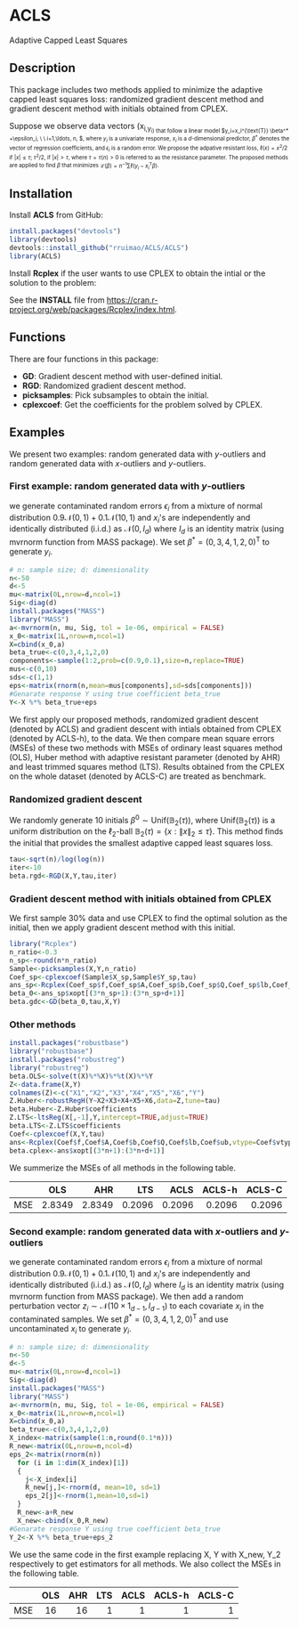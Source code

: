 # ACLS
Adaptive Capped Least Squares
## Description
This package includes two methods applied to minimize the adaptive capped least squares loss: randomized gradient descent method and gradient descent method with initials obtained from CPLEX.

Suppose we observe data vectors  (x<sub>i,y<sub>i) that follow a linear model $y_i=x_i^{\text{T}} \beta^* +\epsilon_i, \ \ i=1,\ldots, n, $, where $y_i$ is a univariate response,  $x_i$ is a $d$-dimensional predictor, $\beta^*$ denotes the vector of regression coefficients, and $\epsilon_i$ is a random error. We propose the adpative resistant loss, $\ell(x)=x^2/2$ if $|x| \leq \tau$; $\tau^2/2,$ if $|x|>\tau$, where $\tau=\tau(n)>0$ is referred to as the resistance parameter. The proposed methods are applied to find $\beta$ that minimizes $\mathcal{L}(\beta)= n^{-1} \sum \ell(y_i-x _i^\text{T} \beta )$.

## Installation
Install **ACLS** from GitHub:
``` R
install.packages("devtools")
library(devtools)
devtools::install_github("rruimao/ACLS/ACLS")
library(ACLS)
``` 

Install **Rcplex** if the user wants to use CPLEX to obtain the intial or the solution to the problem:

See the **INSTALL** file from https://cran.r-project.org/web/packages/Rcplex/index.html.


## Functions
There are four functions in this package:

- **GD**: Gradient descent method with user-defined initial.
- **RGD**: Randomized gradient descent method.
- **picksamples**: Pick subsamples to obtain the initial.
- **cplexcoef**: Get the coefficients for the problem solved by CPLEX.

## Examples
We present two examples: random generated data with $y$-outliers and random generated data with $x$-outliers and $y$-outliers. 



### First example: random generated data with $y$-outliers
we generate contaminated random errors $\epsilon_i$ from a mixture of normal distribution $0.9 \mathcal{N}(0,1)+0.1 \mathcal{N}(10,1)$ and $x_i$'s are independently and identically distributed (i.i.d.) as $\mathcal{N}(0,I_d)$ where $I_d$ is an identity matrix (using mvrnorm function from MASS package). We set $\beta^* =(0,3,4,1,2,0)^{\text{T}}$ to generate $y_i$.
``` R
# n: sample size; d: dimensionality
n<-50
d<-5
mu<-matrix(0L,nrow=d,ncol=1)
Sig<-diag(d)
install.packages("MASS")
library("MASS")
a<-mvrnorm(n, mu, Sig, tol = 1e-06, empirical = FALSE)
x_0<-matrix(1L,nrow=n,ncol=1)
X=cbind(x_0,a)
beta_true<-c(0,3,4,1,2,0)
components<-sample(1:2,prob=c(0.9,0.1),size=n,replace=TRUE)
mus<-c(0,10)
sds<-c(1,1)
eps<-matrix(rnorm(n,mean=mus[components],sd=sds[components]))
#Genarate response Y using true coefficient beta_true
Y<-X %*% beta_true+eps
```

We first apply our proposed methods, randomized gradient descent (denoted by ACLS) and gradient descent with intials obtained from CPLEX (denoted by ACLS-h), to the data. We then compare mean square errors (MSEs) of these two methods with MSEs of ordinary least squares method (OLS), Huber method with adaptive resistant parameter (denoted by AHR) and least trimmed squares method (LTS). Results obtained from the CPLEX on the whole dataset (denoted by ACLS-C) are treated as benchmark. 


### Randomized gradient descent
We randomly generate 10 initials $\beta^0 \sim \text{Unif}(\mathbb{B}_2(\tau))$, where $\text{Unif}(\mathbb{B}_2(\tau))$ is a uniform distribution on the $\ell_2$-ball $\mathbb{B}_2(\tau)=\{x: \|x\|_2 \leq \tau \}$. This method finds the initial that provides the smallest adaptive capped least squares loss.

``` R
tau<-sqrt(n)/log(log(n))
iter<-10
beta.rgd<-RGD(X,Y,tau,iter)
```

### Gradient descent method with initials obtained from CPLEX 
We first sample $30\%$ data and use CPLEX to find the optimal solution as the initial, then we apply gradient descent method with this initial.
``` R
library("Rcplex")
n_ratio<-0.3
n_sp<-round(n*n_ratio)
Sample<-picksamples(X,Y,n_ratio)
Coef_sp<-cplexcoef(Sample$X_sp,Sample$Y_sp,tau)
ans_sp<-Rcplex(Coef_sp$f,Coef_sp$A,Coef_sp$b,Coef_sp$Q,Coef_sp$lb,Coef_sp$ub,vtype=Coef_sp$vtype)
beta_0<-ans_sp$xopt[(3*n_sp+1):(3*n_sp+d+1)]
beta.gdc<-GD(beta_0,tau,X,Y)
```

### Other methods
``` R
install.packages("robustbase")
library("robustbase")
install.packages("robustreg")
library("robustreg")
beta.OLS<-solve(t(X)%*%X)%*%t(X)%*%Y
Z<-data.frame(X,Y)
colnames(Z)<-c("X1","X2","X3","X4","X5","X6","Y")
Z.Huber<-robustRegH(Y~X2+X3+X4+X5+X6,data=Z,tune=tau)
beta.Huber<-Z.Huber$coefficients
Z.LTS<-ltsReg(X[,-1],Y,intercept=TRUE,adjust=TRUE)
beta.LTS<-Z.LTS$coefficients
Coef<-cplexcoef(X,Y,tau)
ans<-Rcplex(Coef$f,Coef$A,Coef$b,Coef$Q,Coef$lb,Coef$ub,vtype=Coef$vtype)
beta.cplex<-ans$xopt[(3*n+1):(3*n+d+1)]
```

We summerize the MSEs of all methods in the following table.

|    |OLS | AHR |  LTS | ACLS | ACLS-h | ACLS-C |
| :---         |     :---:      |          ---: |          ---: |          ---: |          ---: |          ---: |
| MSE   | 2.8349     | 2.8349  |0.2096|0.2096|0.2096|0.2096|

### Second example: random generated data with $x$-outliers and $y$-outliers
we generate contaminated random errors $\epsilon_i$ from a mixture of normal distribution $0.9 \mathcal{N}(0,1)+0.1 \mathcal{N}(10,1)$ and $x_i$'s are independently and identically distributed (i.i.d.) as $\mathcal{N}(0,I_d)$ where $I_d$ is an identity matrix (using mvrnorm function from MASS package). We then add a random perturbation vector  $z_i \sim \mathcal{N}(10\times 1_{d-1},I_{d-1} )$
	to each covariate $x_i$ in the contaminated samples. We set $\beta^* =(0,3,4,1,2,0)^{\text{T}}$ and use uncontaminated $x_i$ to generate $y_i$.
	
``` R
# n: sample size; d: dimensionality
n<-50
d<-5
mu<-matrix(0L,nrow=d,ncol=1)
Sig<-diag(d)
install.packages("MASS")
library("MASS")
a<-mvrnorm(n, mu, Sig, tol = 1e-06, empirical = FALSE)
x_0<-matrix(1L,nrow=n,ncol=1)
X=cbind(x_0,a)
beta_true<-c(0,3,4,1,2,0)
X_index<-matrix(sample(1:n,round(0.1*n)))
R_new<-matrix(0L,nrow=n,ncol=d)
eps_2<-matrix(rnorm(n))
  for (i in 1:dim(X_index)[1])
  {
    j<-X_index[i]
    R_new[j,]<-rnorm(d, mean=10, sd=1)
    eps_2[j]<-rnorm(1,mean=10,sd=1)
  }
  R_new<-a+R_new
  X_new<-cbind(x_0,R_new)
#Genarate response Y using true coefficient beta_true
Y_2<-X %*% beta_true+eps_2
```	

We use the same code in the first example replacing X, Y with X_new, Y_2 respectively to get estimators for all methods. We also collect the MSEs in the following table.

|    |OLS | AHR |  LTS | ACLS | ACLS-h | ACLS-C |
| :---         |     :---:      |          ---: |          ---: |          ---: |          ---: |          ---: |
| MSE   | 16    | 16    |1|1|1|1|
